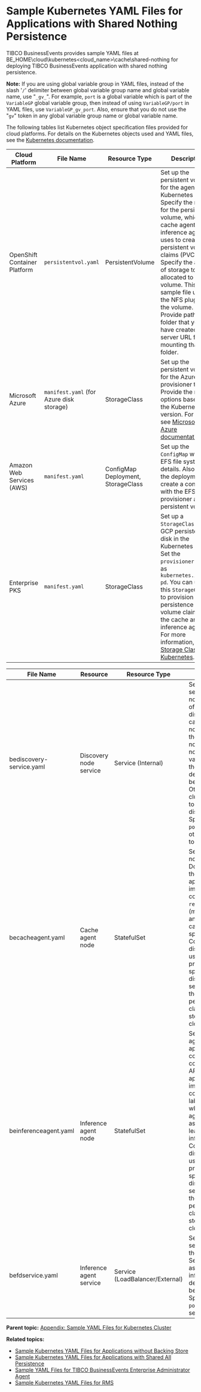 # Sample Kubernetes YAML Files for Applications with Shared Nothing Persistence

TIBCO BusinessEvents provides sample YAML files at BE_HOME\cloud\kubernetes\<cloud_name>\cache\shared-nothing for deploying TIBCO BusinessEvents application with shared nothing persistence.

**Note:** If you are using global variable group in YAML files, instead of the slash '`/`' delimiter between global variable group name and global variable name, use "`_gv_`". For example, `port` is a global variable which is part of the `VariableGP` global variable group, then instead of using `VariableGP/port` in YAML files, use `VariableGP_gv_port`. Also, ensure that you do not use the "`gv`" token in any global variable group name or global variable name.

The following tables list Kubernetes object specification files provided for cloud platforms. For details on the Kubernetes objects used and YAML files, see the [Kubernetes documentation](https://kubernetes.io/docs/concepts/overview/working-with-objects/kubernetes-objects/).

|Cloud Platform|File Name|Resource Type|Description|
|--------------|---------|-------------|-----------|
|OpenShift Container Platform|`persistentvol.yaml`|PersistentVolume|Set up the persistent volume for the agent in the Kubernetes cluster. Specify the name for the persistent volume, which the cache agent and inference agent uses to create persistent volume claims \(PVCs\). Specify the amount of storage to be allocated to this volume. This sample file uses the NFS plugin for the volume. Provide path of the folder that you have created, and server URL for mounting that folder.|
|Microsoft Azure|`manifest.yaml` \(for Azure disk storage\)|StorageClass|Set up the persistent volume for the Azure File provisioner type. Provide the mount options based on the Kubernetes version. For details, see [Microsoft Azure documentation](https://docs.microsoft.com/bs-cyrl-ba/azure/aks/azure-files-dynamic-pv).|
|Amazon Web Services \(AWS\)|`manifest.yaml`|ConfigMap Deployment, StorageClass|Set up the `ConfigMap` with the EFS file system details. Also, set up the deployment to create a container with the EFS provisioner and persistent volume.|
|Enterprise PKS|`manifest.yaml`|StorageClass|Set up a `StorageClass` of the GCP persistent disk in the Kubernetes cluster. Set the `provisioner` field as `kubernetes.io/gce-pd`. You can use this `StorageClass` to provision persistence volume claims for the cache and inference agents. For more information, see [Storage Classes in Kubernetes](https://kubernetes.io/docs/concepts/storage/storage-classes/#gce-pd).|

|File Name|Resource|Resource Type|Description|
|---------|--------|-------------|-----------|
|bediscovery-service.yaml|Discovery node service|Service \(Internal\)|Set up an internal service for connecting non-discovery nodes of the cluster to the discovery node. In case of the shared nothing persistence, the first cache agent node is the discovery node. Set the `selector` value as the label of the cache agent defined in becacheagent.yaml . Other nodes in the cluster use this service to connect to the discovery node. Specify `protocol` and `port` that are used by other nodes to connect to this service.|
|becacheagent.yaml|Cache agent node|StatefulSet|Set up the cache agent node of the application Docker container for the cluster. Specify the application Docker image to create the container. Specify `replicas` value \(minimum value is 1\) and start as many cache agent as specified in the value. Connect to the discovery node service using the discovery protocol and port specified in the discovery node service. Also, specify the details of the persistent volume claims based on the storage used by the cloud platform.|
|beinferenceagent.yaml|Inference agent node|StatefulSet|Set up an inference agent of the application Docker container for connecting to external APIs. Specify the application Docker image to create the container. Provide a label to the StatefulSet which the inference agent service can use as `selector`. Specify at least one replica of the inference agent node. Connect to the discovery node service using the discovery protocol and port specified in the discovery node service. Also, specify the details of the persistent volume claims based on the storage used by the cloud platform.|
|befdservice.yaml|Inference agent service|Service \(LoadBalancer/External\)|Set up an external service to connect to the inference agent. Set the `selector` value as the label of the inference agent defined in beinferenceagent.yaml. Specify `protocol` and `port` to connect to this service externally.|

**Parent topic:** [Appendix: Sample YAML Files for Kubernetes Cluster](Sample%20YAML%20Files%20for%20Kubernetes%20Cluster)

**Related topics:**  
* [Sample Kubernetes YAML Files for Applications without Backing Store](Sample%20YAML%20Files%20for%20Applications%20without%20a%20Backing%20Store)
* [Sample Kubernetes YAML Files for Applications with Shared All Persistence](Sample-Kubernetes-YAML-Files-for-Applications-with-Shared-All-Persistence)
* [Sample YAML Files for TIBCO BusinessEvents Enterprise Administrator Agent](Sample%20YAML%20Files%20for%20TIBCO%20BusinessEvents%20Enterprise%20Administrator%20Agent)
* [Sample Kubernetes YAML Files for RMS](Sample%20Kubernetes%20Resource%20YAML%20Files%20for%20RMS)

